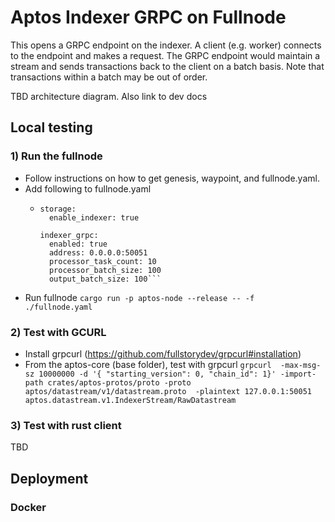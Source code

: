 # Aptos Indexer GRPC on Fullnode

This opens a GRPC endpoint on the indexer. A client (e.g. worker) connects to the endpoint and makes a request. The GRPC endpoint would maintain a stream and sends transactions back to the client on a batch basis. Note that transactions within a batch may be out of order. 

TBD architecture diagram. Also link to dev docs

## Local testing
### 1) Run the fullnode
* Follow instructions on how to get genesis, waypoint, and fullnode.yaml. 
* Add following to fullnode.yaml
  * ```
    storage:
      enable_indexer: true
    
    indexer_grpc:
      enabled: true
      address: 0.0.0.0:50051
      processor_task_count: 10
      processor_batch_size: 100
      output_batch_size: 100```
* Run fullnode `cargo run -p aptos-node --release -- -f ./fullnode.yaml`

### 2) Test with GCURL
* Install grpcurl (https://github.com/fullstorydev/grpcurl#installation)
* From the aptos-core (base folder), test with grpcurl
`grpcurl  -max-msg-sz 10000000 -d '{ "starting_version": 0, "chain_id": 1}' -import-path crates/aptos-protos/proto -proto aptos/datastream/v1/datastream.proto  -plaintext 127.0.0.1:50051 aptos.datastream.v1.IndexerStream/RawDatastream`

### 3) Test with rust client
TBD

## Deployment
### Docker


